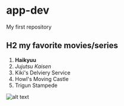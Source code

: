 # app-dev
My first repository

## H2 my favorite movies/series
1. **Haikyuu**
2. *Jujutsu Kaisen*
3. Kiki's Delviery Service
4. Howl's Moving Castle
5. Trigun Stampede

![alt text](https://i.pinimg.com/736x/73/35/f6/7335f697bd3b3caafdc5e5eb71d11086.jpg)
